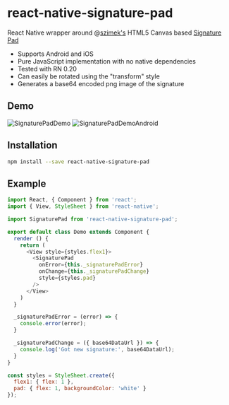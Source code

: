 # react-native-signature-pad
React Native wrapper around @[szimek's](https://github.com/szimek) HTML5 Canvas based [Signature Pad](https://github.com/szimek/signature_pad)

- Supports Android and iOS
- Pure JavaScript implementation with no native dependencies
- Tested with RN 0.20
- Can easily be rotated using the "transform" style
- Generates a base64 encoded png image of the signature

## Demo

![SignaturePadDemo](https://cloud.githubusercontent.com/assets/7293984/13297035/303fefc6-dae5-11e5-99e8-edb8335633b5.gif) ![SignaturePadDemoAndroid](https://cloud.githubusercontent.com/assets/7293984/13299954/72bc3bf4-daf2-11e5-8606-388c05c26d6d.gif)

## Installation

```sh
npm install --save react-native-signature-pad
```

## Example

```js
import React, { Component } from 'react';
import { View, StyleSheet } from 'react-native';

import SignaturePad from 'react-native-signature-pad';

export default class Demo extends Component {
  render () {
    return (
      <View style={styles.flex1}>
        <SignaturePad 
          onError={this._signaturePadError}
          onChange={this._signaturePadChange}
          style={styles.pad}
        />
      </View>
    )
  }

  _signaturePadError = (error) => {
    console.error(error);
  }

  _signaturePadChange = ({ base64DataUrl }) => {
    console.log('Got new signature:', base64DataUrl);
  }
}

const styles = StyleSheet.create({
  flex1: { flex: 1 },
  pad: { flex: 1, backgroundColor: 'white' }
});
```
